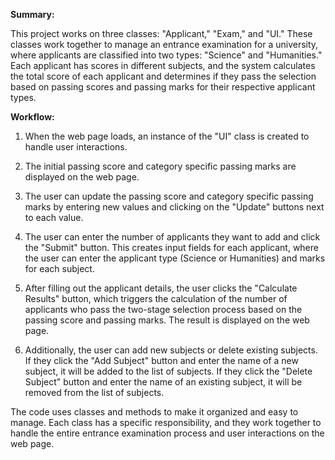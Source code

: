 **Summary:**

This project works on three classes: "Applicant," "Exam," and "UI." These classes work together to manage an entrance examination for a university, where applicants are classified into two types: "Science" and "Humanities." Each applicant has scores in different subjects, and the system calculates the total score of each applicant and determines if they pass the selection based on passing scores and passing marks for their respective applicant types.

**Workflow:**

1. When the web page loads, an instance of the "UI" class is created to handle user interactions.

2. The initial passing score and category specific passing marks are displayed on the web page.

3. The user can update the passing score and category specific passing marks by entering new values and clicking on the "Update" buttons next to each value.

4. The user can enter the number of applicants they want to add and click the "Submit" button. This creates input fields for each applicant, where the user can enter the applicant type (Science or Humanities) and marks for each subject.

5. After filling out the applicant details, the user clicks the "Calculate Results" button, which triggers the calculation of the number of applicants who pass the two-stage selection process based on the passing score and passing marks. The result is displayed on the web page.

6. Additionally, the user can add new subjects or delete existing subjects. If they click the "Add Subject" button and enter the name of a new subject, it will be added to the list of subjects. If they click the "Delete Subject" button and enter the name of an existing subject, it will be removed from the list of subjects.

The code uses classes and methods to make it organized and easy to manage. Each class has a specific responsibility, and they work together to handle the entire entrance examination process and user interactions on the web page.
